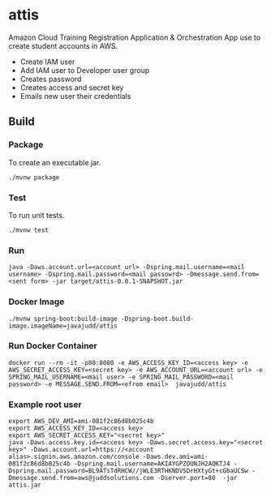 # attis
Amazon Cloud Training Registration Application &amp; Orchestration App use to create student accounts in AWS.

* Create IAM user
* Add IAM user to Developer user group
* Creates password
* Creates access and secret key
* Emails new user their credentials

## Build
### Package
To create an executable jar.
```
./mvnw package
```
### Test
To run unit tests.
```
./mvnw test
```
### Run
```
java -Daws.account.url=<account url> -Dspring.mail.username=<mail username> -Dspring.mail.password=<mail passowrd> -Dmessage.send.from=<sent form> -jar target/attis-0.0.1-SNAPSHOT.jar
```
### Docker Image
```
./mvnw spring-boot:build-image -Dspring-boot.build-image.imageName=javajudd/attis
```
### Run Docker Container
```
docker run --rm -it -p80:8080 -e AWS_ACCESS_KEY_ID=<access key> -e AWS_SECRET_ACCESS_KEY=<secret key> -e AWS_ACCOUNT_URL=<account url> -e SPRING_MAIL_USERNAME=<mail user> -e SPRING_MAIL_PASSWORD=<mail password> -e MESSAGE.SEND.FROM=<efrom email>  javajudd/attis
```

### Example root user
```
export AWS_DEV_AMI=ami-081f2c86d8b025c4b
export AWS_ACCESS_KEY_ID=<access key>
export AWS_SECRET_ACCESS_KEY="<secret key>"
java -Daws.access.key.id=<access key> -Daws.secret.access.key="<secret key>" -Daws.account.url=https://<account alias>.signin.aws.amazon.com/console -Daws.dev.ami=ami-081f2c86d8b025c4b -Dspring.mail.username=AKIAYGPZOUNJH2AQKTJ4 -Dspring.mail.password=BL9ATsTdRHCW//jWLE3RTHKNDVSDrHXtyGt+cGbaUCSw -Dmessage.send.from=aws@juddsolutions.com -Dserver.port=80  -jar attis.jar
```